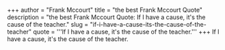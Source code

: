 +++
author = "Frank Mccourt"
title = "the best Frank Mccourt Quote"
description = "the best Frank Mccourt Quote: If I have a cause, it's the cause of the teacher."
slug = "if-i-have-a-cause-its-the-cause-of-the-teacher"
quote = '''If I have a cause, it's the cause of the teacher.'''
+++
If I have a cause, it's the cause of the teacher.
